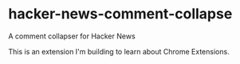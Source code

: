 # hacker-news-comment-collapse

A comment collapser for Hacker News

This is an extension I'm building to learn about Chrome Extensions.